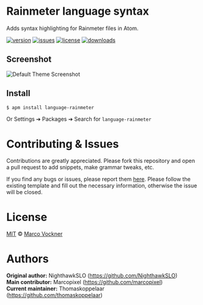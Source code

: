 # Rainmeter language syntax  

Adds syntax highlighting for Rainmeter files in Atom.  

[![version](https://img.shields.io/apm/v/language-rainmeter.svg)](https://github.com/MarcoPixel/language-rainmeter/releases/latest)
[![issues](https://img.shields.io/github/issues/MarcoPixel/language-rainmeter.svg)](https://github.com/MarcoPixel/language-rainmeter/issues)
[![license](https://img.shields.io/apm/l/language-rainmeter.svg)](https://github.com/MarcoPixel/language-rainmeter/blob/master/LICENSE.md)
[![downloads](https://img.shields.io/apm/dm/language-rainmeter.svg)](https://atom.io/packages/language-rainmeter)
<!-- We can uncomment this once merging the ci-testing branck -->
<!-- [![travis CI](https://img.shields.io/travis/MarcoPixel/language-rainmeter.svg)](https://travis-ci.org/MarcoPixel/language-rainmeter) -->

## Screenshot  

![Default Theme Screenshot](https://raw.githubusercontent.com/MarcoPixel/marcopixel.github.io/master/img/Atom.png "Default Theme Screenshot")  

## Install  

```bash
$ apm install language-rainmeter
```

Or Settings ➔ Packages ➔ Search for `language-rainmeter`  

# Contributing & Issues  

Contributions are greatly appreciated. Please fork this repository and open a pull request to add snippets, make grammar tweaks, etc.  

If you find any bugs or issues, please report them [here](https://github.com/MarcoPixel/language-rainmeter/issues). Please follow the existing template and fill out the necessary information, otherwise the issue will be closed.  

# License  

[MIT](https://github.com/MarcoPixel/language-rainmeter/blob/master/LICENSE.md) © [Marco Vockner](https://github.com/MarcoPixel)  

# Authors  

**Original author:** NighthawkSLO (https://github.com/NighthawkSLO)  
**Main contributor:** Marcopixel (https://github.com/marcopixel)    
**Current maintainer:** Thomaskoppelaar (https://github.com/thomaskoppelaar)